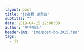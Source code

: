 ```yaml
---
layout: post
title: "js高程 原型链"
subtitle: ""
date: 2019-04-15 12:00:00
author: "左手喝水"
header-img: "img/post-bg-2015.jpg"
tags:
  - js
---
```



